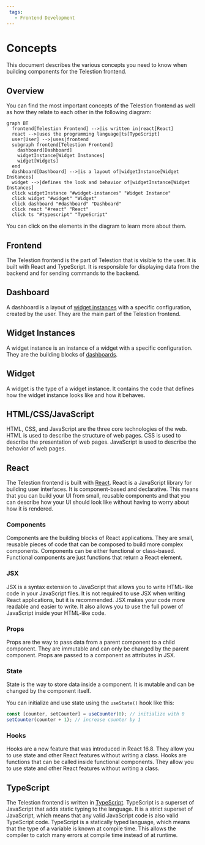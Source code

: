 ```yaml
---
 tags:
   - Frontend Development
---
```


# Concepts

This document describes the various concepts you need to know when building components for the Telestion frontend.

## Overview

You can find the most important concepts of the Telestion frontend as well as how they relate to each other in the following diagram:

  ```mermaid
  graph BT
    frontend[Telestion Frontend] -->|is written in|react[React]
    react -->|uses the programming language|ts[TypeScript]
    user[User] -->|uses|frontend
    subgraph frontend[Telestion Frontend]
      dashboard[Dashboard]
      widgetInstance[Widget Instances]
      widget[Widgets]
    end
    dashboard[Dashboard] -->|is a layout of|widgetInstance[Widget Instances]
    widget -->|defines the look and behavior of|widgetInstance[Widget Instances]
    click widgetInstance "#widget-instances" "Widget Instance"
    click widget "#widget" "Widget"
    click dashboard "#dashboard" "Dashboard"
    click react "#react" "React"
    click ts "#typescript" "TypeScript"
  ```

You can click on the elements in the diagram to learn more about them.

## Frontend

The Telestion frontend is the part of Telestion that is visible to the user. It is built with React and TypeScript. It is responsible for displaying data from the backend and for sending commands to the backend.

## Dashboard

A dashboard is a layout of [widget instances](#widget-instances) with a specific configuration, created by the user. They are the main part of the Telestion frontend.

## Widget Instances

A widget instance is an instance of a widget with a specific configuration. They are the building blocks of [dashboards](#dashboard).

## Widget

A widget is the type of a widget instance. It contains the code that defines how the widget instance looks like and how it behaves.

## HTML/CSS/JavaScript

HTML, CSS, and JavaScript are the three core technologies of the web. HTML is used to describe the structure of web pages. CSS is used to describe the presentation of web pages. JavaScript is used to describe the behavior of web pages.

## React

The Telestion frontend is built with [React](https://reactjs.org/). React is a JavaScript library for building user interfaces. It is component-based and declarative. This means that you can build your UI from small, reusable components and that you can describe how your UI should look like without having to worry about how it is rendered.

### Components

Components are the building blocks of React applications. They are small, reusable pieces of code that can be composed to build more complex components. Components can be either functional or class-based. Functional components are just functions that return a React element.

### JSX

JSX is a syntax extension to JavaScript that allows you to write HTML-like code in your JavaScript files. It is not required to use JSX when writing React applications, but it is recommended. JSX makes your code more readable and easier to write. It also allows you to use the full power of JavaScript inside your HTML-like code.

### Props

Props are the way to pass data from a parent component to a child component. They are immutable and can only be changed by the parent component. Props are passed to a component as attributes in JSX.

### State

State is the way to store data inside a component. It is mutable and can be changed by the component itself.

You can initialize and use state using the `useState()` hook like this:

```typescript
const [counter, setCounter] = useCounter(0); // initialize with 0
setCounter(counter + 1); // increase counter by 1
```

### Hooks

Hooks are a new feature that was introduced in React 16.8. They allow you to use state and other React features without writing a class. Hooks are functions that can be called inside functional components. They allow you to use state and other React features without writing a class.

## TypeScript

The Telestion frontend is written in [TypeScript](https://www.typescriptlang.org/). TypeScript is a superset of JavaScript that adds static typing to the language. It is a strict superset of JavaScript, which means that any valid JavaScript code is also valid TypeScript code. TypeScript is a statically typed language, which means that the type of a variable is known at compile time. This allows the compiler to catch many errors at compile time instead of at runtime.
